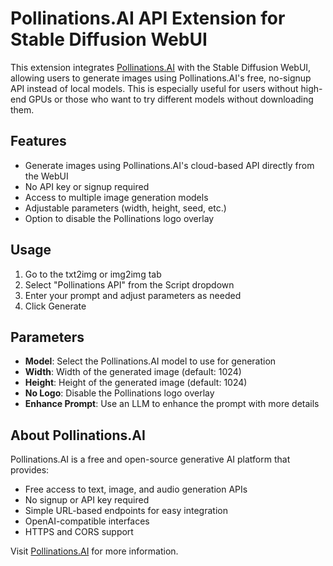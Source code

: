 # Pollinations.AI API Extension for Stable Diffusion WebUI

This extension integrates [Pollinations.AI](https://pollinations.ai) with the Stable Diffusion WebUI, allowing users to generate images using Pollinations.AI's free, no-signup API instead of local models. This is especially useful for users without high-end GPUs or those who want to try different models without downloading them.

## Features

- Generate images using Pollinations.AI's cloud-based API directly from the WebUI
- No API key or signup required
- Access to multiple image generation models
- Adjustable parameters (width, height, seed, etc.)
- Option to disable the Pollinations logo overlay

## Usage

1. Go to the txt2img or img2img tab
2. Select "Pollinations API" from the Script dropdown
3. Enter your prompt and adjust parameters as needed
4. Click Generate

## Parameters

- **Model**: Select the Pollinations.AI model to use for generation
- **Width**: Width of the generated image (default: 1024)
- **Height**: Height of the generated image (default: 1024)
- **No Logo**: Disable the Pollinations logo overlay
- **Enhance Prompt**: Use an LLM to enhance the prompt with more details

## About Pollinations.AI

Pollinations.AI is a free and open-source generative AI platform that provides:

- Free access to text, image, and audio generation APIs
- No signup or API key required
- Simple URL-based endpoints for easy integration
- OpenAI-compatible interfaces
- HTTPS and CORS support

Visit [Pollinations.AI](https://pollinations.ai) for more information.
